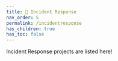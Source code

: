 ```yaml
---
title: 🚨 Incident Response
nav_order: 5
permalink: /incidentresponse
has_children: true
has_toc: false
---
```


Incident Response projects are listed here!